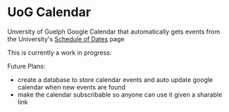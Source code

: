 # UoG Calendar

Unversity of Guelph Google Calendar that automatically gets events from the University's [Schedule of Dates](https://calendar.uoguelph.ca/undergraduate-calendar/schedule-dates/) page

This is currently a work in progress:

Future Plans:
- create a database to store calendar events and auto update google calendar when new events are found
- make the calendar subscribable so anyone can use it given a sharable link
